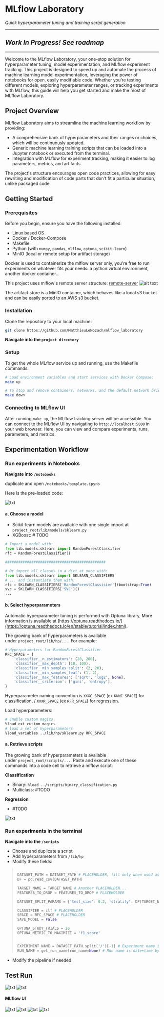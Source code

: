 # MLflow Laboratory

*Quick hyperparameter tuning and training script generation*


---
## ***Work In Progress! See roadmap***

---

Welcome to the MLflow Laboratory, your one-stop solution for hyperparameter tuning, model experimentation, and MLflow experiment tracking. This project is designed to speed up and automate the process of machine learning model experimentation, leveraging the power of notebooks for open, easily modifiable code. Whether you're testing different models, exploring hyperparameter ranges, or tracking experiments with MLflow, this guide will help you get started and make the most of MLflow Laboratory.


## **Project Overview**

MLflow Laboratory aims to streamline the machine learning workflow by providing:

- A comprehensive bank of hyperparameters and their ranges or choices, which will be continuously updated.
- Generic machine learning training scripts that can be loaded into a Jupyter notebook or executed from the terminal.
- Integration with MLflow for experiment tracking, making it easier to log parameters, metrics, and artifacts.

The project's structure encourages open code practices, allowing for easy rewriting and modification of code parts that don't fit a particular situation, unlike packaged code.



## **Getting Started**

### **Prerequisites**

Before you begin, ensure you have the following installed:

- Linux based OS
- Docker / Docker-Compose
- Makefile
- Python (with `numpy`, `pandas`, `mlflow`, `optuna`, `scikit-learn`)
- MinIO (local or remote setup for artifact storage)  

Docker is used to containerize the mlflow server only, you're free to run experiments on whatever fits your needs: a python virtual environment, another docker container...  

This project uses mlflow's remote server structure:  [remote-server](https://mlflow.org/docs/latest/tracking/tutorials/remote-server.html)
![alt text](readme/3.png)

The artifact store is a MinIO container, which behaves like a local s3 bucket and can be easily ported to an AWS s3 bucket. 


### **Installation**

Clone the repository to your local machine:
```bash
git clone https://github.com/MatthieuLeNozach/mlflow_laboratory
```
**Navigate into the `project directory`**  

### **Setup**

To get the whole MLflow service up and running, use the Makefile commands:

```bash
# Load environment variables and start services with Docker Compose:
make up

# To stop and remove containers, networks, and the default network bridge:
make down

```

### **Connecting to MLflow UI**

After running `make up`, the MLflow tracking server will be accessible. You can connect to the MLflow UI by navigating to `http://localhost:5000` in your web browser. Here, you can view and compare experiments, runs, parameters, and metrics.



## **Experimentation Workflow**


### **Run experiments in Notebooks**
**Navigate into `/notebooks`**  

duplicate and open `/notebooks/template.ipynb`  

Here is the pre-loaded code:  

![txt](readme/1.png)


#### **a. Choose a model**  

- Scikit-learn models are available with one single import at `project_root/lib/models/sklearn.py`  
- XGBoost: # TODO


```py
# Import a model with:
from lib.models.sklearn import RandomForestClassifier
rfc = RandomForestClassifier()

##############################################

# Or import all classes in a dict at once with:
from lib.models.sklearn import SKLEARN_CLASSIFIERS
# ... and instantiate them with:
rfc = SKLEARN_CLASSIFIERS['RandomForestClassisier'](bootstrap=True)
svc = SKLEARN_CLASSIFIERS['SVC']()
...
```
#### **b. Select hyperparameters**
Automatic hyperparameter tuning is performed with Optuna library,
More information is available at [https://optuna.readthedocs.io/](https://optuna.readthedocs.io/en/stable/tutorial/index.html).  

The growing bank of hyperparameters is available under `project_root/lib/hp/...`. For example:



```py
# Hyperparameters for RandomForestClassifier
RFC_SPACE = {
    'classifier__n_estimators': (20, 200),
    'classifier__max_depth': (10, 100),
    'classifier__min_samples_split': (2, 20),
    'classifier__min_samples_leaf': (1, 2),
    'classifier__max_features': ['sqrt', 'log2', None],
    'classifier__criterion': ['gini', 'entropy'],
}
```
Hyperparameter naming convention is `XXXC_SPACE` (ex `KNNC_SPACE`) for classification, / `XXXR_SPACE` (ex `RFR_SPACE`) for regression.  

Load hyperparameters:  

```bash
# Enable custom magics
%load_ext custom_magics
# load a set of hyperparameters
%load_variables ../lib/hp/sklearn.py RFC_SPACE
```
#### **a. Retrieve scripts**

The growing bank of hyperparameters is available under `project_root/scripts/...`. 
Paste and execute one of these commands into a code cell to retrieve a mlflow script:

**Classification**  
- Binary: `%load ../scripts/binary_classification.py`
- Multiclass: #TODO

**Regression**  
- #TODO

![txt](readme/2.png)


### **Run experiments in the terminal**

**Navigate into the `/scripts`**  

- Choose and duplicate a script
- Add hyperparameters from `/lib/hp`
- Modify these fields:
>```py
>
> DATASET_PATH = DATASET_PATH # PLACEHOLDER, fill only when used as executable script
> DF = pd.read_csv(DATASET_PATH)
>
>TARGET_NAME = TARGET_NAME # Another PLACEHOLDER...
>FEATURES_TO_DROP = FEATURES_TO_DROP # PLACEHOLDER
>
>DATASET_SPLIT_PARAMS = {'test_size': 0.2, 'stratify': DF[TARGET_NAME], 'random_state': 42} # or stratify=None
>
>CLASSIFIER = clf # PLACEHOLDER
>SPACE = RFC_SPACE # PLACEHOLDER
>SAVE_MODEL = False
>
>OPTUNA_STUDY_TRIALS = 20
>OPTUNA_METRIC_TO_MAXIMIZE = 'f1_score'  
>
>
>EXPERIMENT_NAME = DATASET_PATH.split('/')[-1] # Experiment name is file name by default
>RUN_NAME = get_run_name(run_name=None) # Run name is date+time by default
>```
- Modify the pipeline if needed 



## **Test Run**

![txt](readme/9.png)
![txt](readme/10.png)

#### **MLflow UI**

![txt](readme/4.png)
![txt](readme/5.png)
![txt](readme/6.png)
![txt](readme/7.png)



